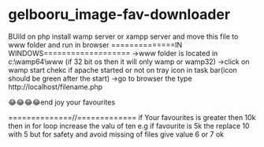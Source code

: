 # gelbooru_image-fav-downloader
BUild on php  install wamp server or xampp server and move this file to www folder and run in browser
==============IN WINDOWS===================
->www folder is located in c:\wamp64\www (if 32 bit os then it will only wamp or wamp32)
->click on wamp start chekc if apache started or not on tray icon in task bar(icon should be green after the start)
->go to browser the type http://localhost/filename.php

😂😂😂😂end joy your favourites 


==============//=============
if Your favourites is greater then 10k then in for loop increase  the valu of ten 
e.g if favourite is 5k the replace 10 with 5 but for safety and avoid missing of files give value 6 or 7 ok
